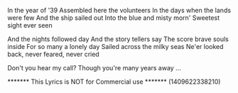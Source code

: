 In the year of '39
Assembled here the volunteers
In the days when the lands were few
And the ship sailed out
Into the blue and misty morn'
Sweetest sight ever seen

And the nights followed day
And the story tellers say
The score brave souls inside
For so many a lonely day
Sailed across the milky seas
Ne'er looked back, never feared, never cried

Don't you hear my call?
Though you're many years away
...

******* This Lyrics is NOT for Commercial use *******
(1409622338210)